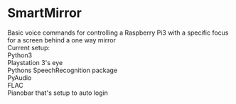 # SmartMirror
Basic voice commands for controlling a Raspberry Pi3 with a specific focus for a screen behind a one way mirror  
Current setup:  
Python3  
Playstation 3's eye  
Pythons SpeechRecognition package  
PyAudio  
FLAC  
Pianobar that's setup to auto login  
